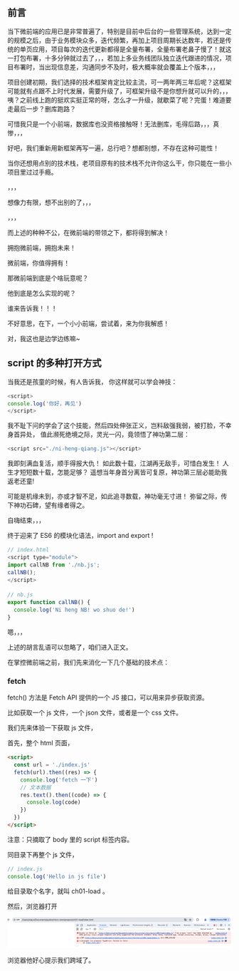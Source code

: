 ## 前言

当下微前端的应用已是非常普遍了，特别是目前中后台的一些管理系统，达到一定的规模之后，由于业务模块众多，迭代频繁，再加上项目周期长达数年，若还是传统的单页应用，项目每次的迭代更新都得是全量布署，全量布署老鼻子慢了！就这一打包布署，十多分钟就过去了，，，若加上多业务线团队独立迭代跟进的情况，项目布署时，当出现信息差，沟通同步不及时，极大概率就会覆盖上个版本，，，

项目创建初期，我们选择的技术框架肯定比较主流，可一两年两三年后呢？这框架可能就有点跟不上时代发展，需要升级了，可框架升级不是你想升就可以升的，，，咦？之前线上跑的挺欢实挺正常的呀，怎么才一升级，就歇菜了呢？完蛋！难道要走最后一步？删库跑路？

可惜我只是一个小前端，数据库也没资格接触呀！无法删库，毛得后路，，，真惨，，，

好吧，我们重新用新框架再写一遍，总行吧？想都别想，不存在这种可能性！

当你还想用点别的技术栈，老项目原有的技术栈不允许你这么干，你只能在一些小项目里过过手瘾。

，，，

想像力有限，想不出别的了，，，

，，，

而上述的种种不公，在微前端的带领之下，都将得到解决！

拥抱微前端，拥抱未来！

微前端，你值得拥有！

那微前端到底是个啥玩意呢？

他到底是怎么实现的呢？

谁来告诉我！！！

不好意思，在下，一个小小前端，尝试着，来为你我解惑！

对，我这也是边学边练嘛~

## script 的多种打开方式

当我还是孩童的时候，有人告诉我，
你这样就可以学会神技：

```js
<script>
console.log('你好，再见')
</script>
```

我不耻下问的学会了这个技能，然后四处伸张正义，岂料敌强我弱，被打脸，不幸身首异处，
值此濒死绝境之际，灵光一闪，竟领悟了神功第二层：

```js
<script src="./ni-heng-qiang.js"></script>
```

我即刻满血复活，顺手得报大仇！
如此数十载，江湖再无敌手，可惜白发生！
人生才短短数十载，怎能足够？
遥想当年身首分离皆可复原，神功第三层必能助我返老还童!

可能是机缘未到，亦或才智不足，如此追寻数载，神功毫无寸进！
弥留之际，传下神功石碑，望有缘者得之。

自嗨结束，，，

终于迎来了 ES6 的模块化语法，import and export !

```js
// index.html
<script type="module">
import callNB from './nb.js'; 
callNB();
</script>

// nb.js
export function callNB() {
  console.log('Ni heng NB! wo shuo de!')
}
```

嗯，，，

上述的胡言乱语可以忽略了，咱们进入正文。

在掌控微前端之前，我们先来消化一下几个基础的技术点：

### fetch

fetch() 方法是 Fetch API 提供的一个 JS 接口，可以用来异步获取资源。

比如获取一个 js 文件，一个 json 文件，或者是一个 css 文件。

我们先来体验一下获取 js 文件，

首先，整个 html 页面，

```html
<script>
  const url = './index.js'
  fetch(url).then((res) => {
    console.log('fetch 一下')
    // 文本数据
    res.text().then((code) => {
      console.log(code)
    })
  })
</script>
```

注意：只摘取了 body 里的 script 标签内容。

同目录下再整个 js 文件，

```js
// index.js
console.log('Hello in js file')
```

给目录取个名字，就叫 ch01-load 。

然后，浏览器打开

![效果图](./images/image001.png)

浏览器他好心提示我们跨域了。
